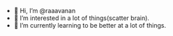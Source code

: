 - 👋 Hi, I’m @raaavanan
- 👀 I’m interested in a lot of things(scatter brain).
- 🌱 I’m currently learning to be better at a lot of things.

<!---
raaavanan/raaavanan is a ✨ special ✨ repository because its `README.md` (this file) appears on your GitHub profile.
You can click the Preview link to take a look at your changes.
--->
